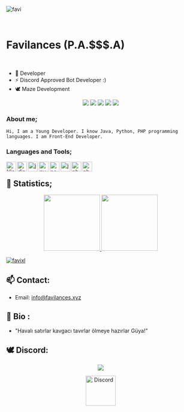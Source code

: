 ![favi](https://i.hizliresim.com/c1c9yf.png)


<br>
<h1>Favilances (P.A.$$$.A)</h1>


<br> 

- 🌱 Developer 
- ⚡ Discord Approved Bot Developer :) <br/>
- 🕊 Maze Development

<div align="center">
    <a href="https://discord.com/users/356106336146292736" target="_blank"><img src="https://shields.io/badge/Theark-111111.svg?&style=for-the-badge&logo=discord"></a>
    <a href="https://github.com/favilances" target="_blank"><img src="https://shields.io/badge/Theark-111111.svg?&style=for-the-badge&logo=github"></a>
    <a href="https://www.npmjs.com/~favixll" target="_blank"><img src="https://shields.io/badge/Theark-111111.svg?&style=for-the-badge&logo=npm"></a>
    <a href="https://discord.gg/NMthrEyJkb" target="_blank"><img src="https://shields.io/badge/My Discord Server-111111.svg?&style=for-the-badge"></a>
    <a href="https://favilances.xyz/" target="_blank"><img src="https://shields.io/badge/My Website-111111.svg?&style=for-the-badge"></a>
</div>

### About me;
	
	Hi, I am a Young Developer. I know Java, Python, PHP programming languages. I am Front-End Developer.

### Languages and Tools;

<img align="left" alt="Visual Studio Code" width="26px" src="https://i.imgur.com/LwSdAlE.png" />
<img align="left" alt="discord.js" width="26px" src="https://i.imgur.com/SI1DZf3.png" />
<img align="left" alt="js" width="26px" src="https://i.imgur.com/3u1wzwE.png" />
<img align="left" alt="py" width="26px" src="https://i.imgur.com/4pIzF9V.png" />
<img align="left" alt="node.js" width="26px" src="https://i.imgur.com/tYLFZBh.png" /> 
<img align="left" alt="java" width="26px" src="https://cdn.discordapp.com/emojis/811865759801409586.png?v=1" /> 
<img align="left" alt="php" width="26px" src="https://cdn.discordapp.com/emojis/818512225840791585.png?v=1" /> 
<img align="left" alt="photoshop" width="26px" src="https://i.imgur.com/OC1RcS5.jpg" /> <br />

## 🍁 Statistics;
<p align="center">
  <a href="https://github.com/favixl">
<img height="150em" src="https://github-readme-stats.vercel.app/api/top-langs/?username=favilances&layout=compact&theme=material-palenight&langs_count=12" />
<img height="150em" src="https://github-readme-stats.vercel.app/api?username=favilances&show_icons=true&include_all_commits=true&theme=material-palenight" /> <br>
	<center> 
 <p align="left"> <img src="https://komarev.com/ghpvc/?username=passsa" alt="favixl" /> </p>
	  </center>
  </a>
</p>


## 📫 Contact: 
* Email: info@favilances.xyz 

## 🐠 Bio : 
* "Havalı satırlar kavgacı tavırlar ölmeye hazırlar Güya!" 
## 🕊 Discord:

  <div align="center"><img href="https://github.com/Maze-Development" src="https://discord.c99.nl/widget/theme-2/356106336146292736.png"></div>

<p align="center">
<a href="https://discord.gg/NMthrEyJkb">
    <img src="https://cdn.discordapp.com/emojis/818107220566343682.png?v=1%22%3E" alt="Discord" width="80"/>
  </a>
